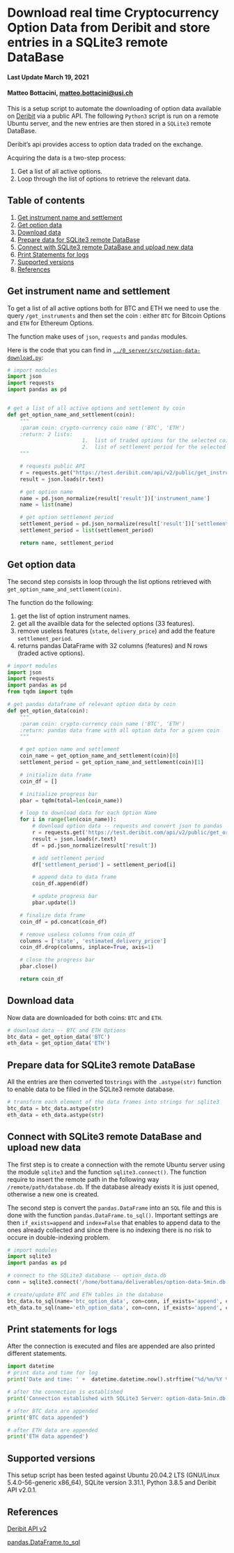 # Download real time Cryptocurrency Option Data from Deribit and store entries in a SQLite3 remote DataBase

#### Last Update March 19, 2021 ####
#### Matteo Bottacini, [matteo.bottacini@usi.ch](mailto:matteo.bottacini@usi.ch) ####

This is a setup script to automate the downloading of option data available on [Deribit](https://www.deribit.com) via a public API.
The following `Python3` script is run on a remote Ubuntu server, and the new entries are then stored in a `SQLite3` remote DataBase.

Deribit’s api provides access to option data traded on the exchange. 

Acquiring the data is a two-step process:
1. Get a list of all active options.
2. Loop through the list of options to retrieve the relevant data.


## Table of contents
1. [Get instrument name and settlement](#get-instrument-name-and-settlement)
2. [Get option data](#get-option-data)
3. [Download data](#download-data)
4. [Prepare data for SQLite3 remote DataBase](#prepare-data-for-sqlite3-remote-database)
5. [Connect with SQLite3 remote DataBase and upload new data](#connect-with-sqlite3-remote-database-and-upload-new-data)
6. [Print Statements for logs](#print-statements-for-logs)
7. [Supported versions](#supported-versions)
8. [References](#references)


## Get instrument name and settlement
To get a list of all active options both for BTC and ETH we need to use the query `/get_instruments` and then set the coin : either `BTC` for Bitcoin Options and `ETH` for Ethereum Options.

The function make uses of `json`, `requests` and `pandas` modules.

Here is the code that you can find in [`../0_server/src/option-data-download.py`](../src/option-data-download.py):

```python
# import modules
import json
import requests
import pandas as pd


# get a list of all active options and settlement by coin
def get_option_name_and_settlement(coin):
    """
    :param coin: crypto-currency coin name ('BTC', 'ETH')
    :return: 2 lists:
                        1.  list of traded options for the selected coin;
                        2.  list of settlement period for the selected coin.
    """

    # requests public API
    r = requests.get("https://test.deribit.com/api/v2/public/get_instruments?currency=" + coin + "&kind=option")
    result = json.loads(r.text)

    # get option name
    name = pd.json_normalize(result['result'])['instrument_name']
    name = list(name)

    # get option settlement period
    settlement_period = pd.json_normalize(result['result'])['settlement_period']
    settlement_period = list(settlement_period)

    return name, settlement_period
```

## Get option data
The second step consists in loop through the list options retrieved with `get_option_name_and_settlement(coin)`.

The function do the following:
1. get the list of option instrument names.
2. get all the availble data for the selected options (33 features).
3. remove useless features (`state`, `delivery_price`) and add the feature `settlement_period`.
4. returns pandas DataFrame with 32 columns (features) and N rows (traded active options).

```python
# import modules
import json
import requests
import pandas as pd
from tqdm import tqdm

# get pandas dataframe of relevant option data by coin
def get_option_data(coin):
    """
    :param coin: crypto-currency coin name ('BTC', 'ETH')
    :return: pandas data frame with all option data for a given coin
    """

    # get option name and settlement
    coin_name = get_option_name_and_settlement(coin)[0]
    settlement_period = get_option_name_and_settlement(coin)[1]

    # initialize data frame
    coin_df = []

    # initialize progress bar
    pbar = tqdm(total=len(coin_name))

    # loop to download data for each Option Name
    for i in range(len(coin_name)):
        # download option data -- requests and convert json to pandas
        r = requests.get('https://test.deribit.com/api/v2/public/get_order_book?instrument_name=' + coin_name[i])
        result = json.loads(r.text)
        df = pd.json_normalize(result['result'])

        # add settlement period
        df['settlement_period'] = settlement_period[i]

        # append data to data frame
        coin_df.append(df)

        # update progress bar
        pbar.update(1)

    # finalize data frame
    coin_df = pd.concat(coin_df)

    # remove useless columns from coin_df
    columns = ['state', 'estimated_delivery_price']
    coin_df.drop(columns, inplace=True, axis=1)

    # close the progress bar
    pbar.close()

    return coin_df
```

## Download data
Now data are downloaded for both coins: `BTC` and `ETH`.

```python
# download data -- BTC and ETH Options
btc_data = get_option_data('BTC')
eth_data = get_option_data('ETH')
```

## Prepare data for SQLite3 remote DataBase
All the entries are then converted to`strings` with the `.astype(str)` function to enable data to be filled in the SQLite3 remote database.

```python
# transform each element of the data frames into strings for sqlite3
btc_data = btc_data.astype(str)
eth_data = eth_data.astype(str)
```

## Connect with SQLite3 remote DataBase and upload new data
The first step is to create a connection with the remote Ubuntu server using the module `sqlite3` and the function `sqlite3.connect()`.
The function require to insert the remote path in the following way `/remote/path/database.db`. 
If the database already exists it is just opened, otherwise a new one is created.

The second step is convert the `pandas.DataFrame` into an `SQL` file and this is done with the function `pandas.DataFrame.to_sql()`.
Important settings are then `if_exists=append` and `index=False` that enables to append data to the ones already collected and since there is no indexing there is no risk to occure in double-indexing problem.

```python
# import modules
import sqlite3
import pandas as pd

# connect to the SQLite3 database -- option_data.db
conn = sqlite3.connect('/home/bottama/deliverables/option-data-5min.db')

# create/update BTC and ETH tables in the database
btc_data.to_sql(name='btc_option_data', con=conn, if_exists='append', chunksize=None, index=False)
eth_data.to_sql(name='eth_option_data', con=conn, if_exists='append', chunksize=None, index=False)
```

## Print statements for logs
After the connection is executed and files are appended are also printed different statements.

```python
import datetime
# print data and time for log
print('Date and time: ' +  datetime.datetime.now().strftime("%d/%m/%Y %H:%M:%S") + ' , format: dd/mm/yyyy hh:mm:ss')

# after the connection is established
print('Connection established with SQLite3 Server: option-data-5min.db')

# after BTC data are appended
print('BTC data appended')

# after ETH data are appended
print('ETH data appended')
```

## Supported versions
This setup script has been tested against Ubuntu 20.04.2 LTS (GNU/Linux 5.4.0-56-generic x86_64), SQLite version 3.31.1, Python 3.8.5 and Deribit API v2.0.1.

## References
[Deribit API v2](https://docs.deribit.com/?python#deribit-api-v2-0-1)

[pandas.DataFrame.to_sql](#https://pandas.pydata.org/docs/reference/api/pandas.DataFrame.to_sql.html)

